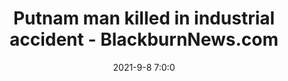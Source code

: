 ---
"title": "Putnam man killed in industrial accident - BlackburnNews.com"
"date": "2021-9-8 7:0:0"
"feed_name": "GOOGLENEWSINDUSTRIAL"
"feed_website": "https://news.google.com/search?q=industrial%2Bincident&hl=en-US&gl=US&ceid=US:en"
"feed_rss": "https://news.google.com/rss/search?q=industrial%2Bincident&hl=en-US&gl=US&ceid=US:en"
"link": "https://blackburnnews.com/london/london-news/2021/09/08/putnam-man-killed-industrial-accident/"
"file": "_posts/2021-1-1-c89d584a476ff72032539406ba3cc4e9d49bb58b.md"
"accident": "1"
"drilling": "1"
"dead": "1"
"injured": "0"
---
